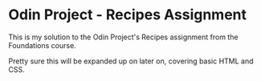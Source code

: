# Odin Project - Recipes Assignment

This is my solution to the Odin Project's Recipes assignment from the Foundations course.

Pretty sure this will be expanded up on later on, covering basic HTML and CSS.
